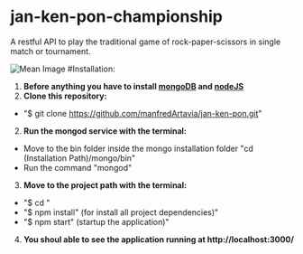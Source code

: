 # jan-ken-pon-championship
A restful API to play the traditional game of rock-paper-scissors in single match or tournament.

![Mean Image](https://upload.wikimedia.org/wikipedia/commons/b/b1/Meanstack-624x250.jpg)
#Installation:
1.  **Before anything you have to install [mongoDB](https://www.mongodb.org/downloads) and [nodeJS](https://nodejs.org/en/download/)**
2.  **Clone this repository:**
  * "$ git clone https://github.com/manfredArtavia/jan-ken-pon.git"
2.  **Run the mongod service with the terminal:**
  * Move to the bin folder inside the mongo installation folder "cd (Installation Path)/mongo/bin"
  * Run the command "mongod"
3.  **Move to the project path with the terminal:**
  * "$ cd <ProjectPath>"
  * "$ npm install" (for install all project dependencies)"
  * "$ npm start"  (startup the application)"
4. **You shoul able to see the application running at http://localhost:3000/**
